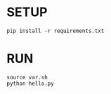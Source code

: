 # SETUP
```shell
pip install -r requirements.txt
```

# RUN
```shell
source var.sh
python hello.py
``` 

